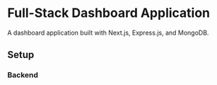 # Full-Stack Dashboard Application

A dashboard application built with Next.js, Express.js, and MongoDB.

## Setup

### Backend
